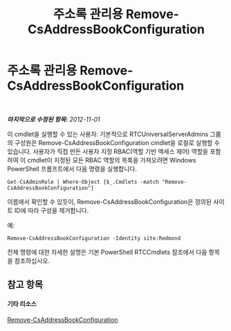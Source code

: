 ﻿---
title: 주소록 관리용 Remove-CsAddressBookConfiguration
TOCTitle: 주소록 관리용 Remove-CsAddressBookConfiguration
ms:assetid: 5d173ebe-ec4d-4640-8432-a25071ea9cc5
ms:mtpsurl: https://technet.microsoft.com/ko-kr/library/Gg429705(v=OCS.15)
ms:contentKeyID: 49303770
ms.date: 08/24/2015
mtps_version: v=OCS.15
ms.translationtype: HT
---

# 주소록 관리용 Remove-CsAddressBookConfiguration

 

_**마지막으로 수정된 항목:** 2012-11-01_

이 cmdlet을 실행할 수 있는 사용자: 기본적으로 RTCUniversalServerAdmins 그룹의 구성원은 Remove-CsAddressBookConfiguration cmdlet을 로컬로 실행할 수 있습니다. 사용자가 직접 만든 사용자 지정 RBAC(역할 기반 액세스 제어) 역할을 포함하여 이 cmdlet이 지정된 모든 RBAC 역할의 목록을 가져오려면 Windows PowerShell 프롬프트에서 다음 명령을 실행합니다.

    Get-CsAdminRole | Where-Object {$_.Cmdlets -match "Remove-CsAddressBookConfiguration"}

이름에서 확인할 수 있듯이, Remove-CsAddressBookConfiguration은 정의된 사이트 ID에 따라 구성을 제거합니다.

예:

    Remove-CsAddressBookConfiguration -Identity site:Redmond

전체 명령에 대한 자세한 설명은 기본 PowerShell RTCCmdlets 참조에서 다음 항목을 참조하십시오.

## 참고 항목

#### 기타 리소스

[Remove-CsAddressBookConfiguration](remove-csaddressbookconfiguration.md)

